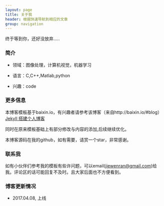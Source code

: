 ```yaml
---
layout: page
title: 关于我 
header: 根据快速导航到相应的文章
group: navigation
---
```


终于等到你，还好没放弃.....

### 简介

- 领域：图像处理，计算机视觉，机器学习

- 语言：C,C++,Matlab,python

- 兴趣：code

### 更多信息

<p>
本博客模板基于baixin.io，有兴趣者请参考该博客（来自http://baixin.io/#blog） 
<a href="http://baixin.io/2016/10/jekyll_tutorials1/"> Jekyll 搭建个人博客 </a></p>

<p>
同时在原来模板基础上有部分修改与内容的添加,后续继续优化。</p>

本博客源码在我的github，如有需要，请赏一个star，非常感谢。

### 联系我

如有小伙伴们参考我的模板有些许问题，可以email(jiewenran@gmail.com)给我。评论区的话可能回复不及时。且大家后面也不方便看到。


### 博客更新情况

- 2017.04.08, 上线



